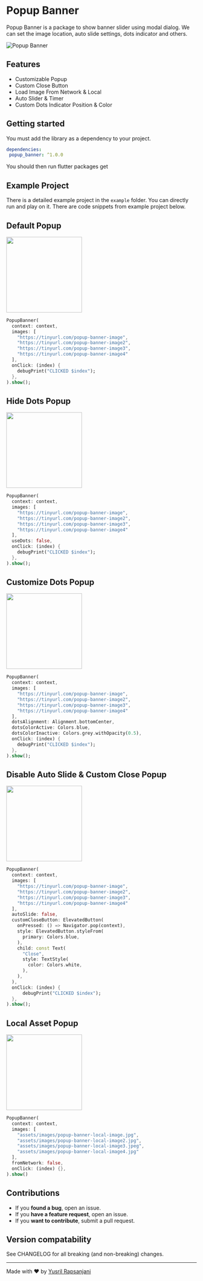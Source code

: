 # Popup Banner

Popup Banner is a package to show banner slider using modal dialog. We can set the image location, auto slide settings, dots indicator and others.

![Popup Banner](https://media.giphy.com/media/4FLWYYtNDbkK7J0bpm/giphy-downsized-large.gif)

## Features
- Customizable Popup
- Custom Close Button
- Load Image From Network & Local
- Auto Slider & Timer
- Custom Dots Indicator Position & Color

## Getting started

You must add the library as a dependency to your project.
```yaml
dependencies:
 popup_banner: ^1.0.0
```
You should then run flutter packages get

## Example Project

There is a detailed example project in the `example` folder. You can directly run and play on it. There are code snippets from example project below.

## Default Popup
<img src="https://i.ibb.co/pLwG1H2/Simulator-Screen-Shot-i-Phone-13-2022-07-23-at-02-10-10.png" width="200">

```dart
PopupBanner(
  context: context,
  images: [
    "https://tinyurl.com/popup-banner-image",
    "https://tinyurl.com/popup-banner-image2",
    "https://tinyurl.com/popup-banner-image3",
    "https://tinyurl.com/popup-banner-image4"
  ],
  onClick: (index) {
    debugPrint("CLICKED $index");
  },
).show();
```

## Hide Dots Popup
<img src="https://i.ibb.co/sFfVPHq/Simulator-Screen-Shot-i-Phone-13-2022-07-23-at-02-12-12.png" width="200">

```dart
PopupBanner(
  context: context,
  images: [
    "https://tinyurl.com/popup-banner-image",
    "https://tinyurl.com/popup-banner-image2",
    "https://tinyurl.com/popup-banner-image3",
    "https://tinyurl.com/popup-banner-image4"
  ],
  useDots: false,
  onClick: (index) {
    debugPrint("CLICKED $index");
  },
).show();
```

## Customize Dots Popup
<img src="https://i.ibb.co/wsg4h19/Simulator-Screen-Shot-i-Phone-13-2022-07-23-at-02-13-10.png" width="200">

```dart
PopupBanner(
  context: context,
  images: [
    "https://tinyurl.com/popup-banner-image",
    "https://tinyurl.com/popup-banner-image2",
    "https://tinyurl.com/popup-banner-image3",
    "https://tinyurl.com/popup-banner-image4"
  ],
  dotsAlignment: Alignment.bottomCenter,
  dotsColorActive: Colors.blue,
  dotsColorInactive: Colors.grey.withOpacity(0.5),
  onClick: (index) {
    debugPrint("CLICKED $index");
  },
).show();
```

## Disable Auto Slide & Custom Close Popup
<img src="https://i.ibb.co/HCZW1dj/Simulator-Screen-Shot-i-Phone-13-2022-07-23-at-02-13-57.png" width="200">

```dart
PopupBanner(
  context: context,
  images: [
    "https://tinyurl.com/popup-banner-image",
    "https://tinyurl.com/popup-banner-image2",
    "https://tinyurl.com/popup-banner-image3",
    "https://tinyurl.com/popup-banner-image4"
  ],
  autoSlide: false,
  customCloseButton: ElevatedButton(
    onPressed: () => Navigator.pop(context),
    style: ElevatedButton.styleFrom(
      primary: Colors.blue,
    ),
    child: const Text(
      "Close",
      style: TextStyle(
        color: Colors.white,
      ),
    ),
  ),
  onClick: (index) {
      debugPrint("CLICKED $index");
  },
).show();
```

## Local Asset Popup
<img src="https://i.ibb.co/cLR2N9n/Simulator-Screen-Shot-i-Phone-13-2022-07-23-at-02-14-51.png" width="200">

```dart
PopupBanner(
  context: context,
  images: [
    "assets/images/popup-banner-local-image.jpg",
    "assets/images/popup-banner-local-image2.jpg",
    "assets/images/popup-banner-local-image3.jpeg",
    "assets/images/popup-banner-local-image4.jpg"
  ],
  fromNetwork: false,
  onClick: (index) {},
).show()
```

## Contributions
* If you **found a bug**, open an issue.
* If you **have a feature request**, open an issue.
* If you **want to contribute**, submit a pull request.
## Version compatability

See CHANGELOG for all breaking (and non-breaking) changes.

<hr/>
Made with ❤ by <a href="https://leeyurani.com">Yusril Rapsanjani</a>
</p>